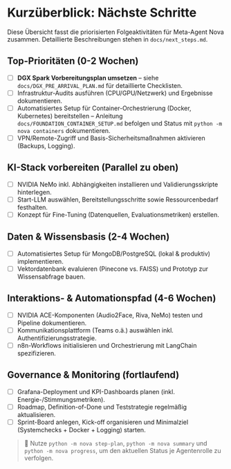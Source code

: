 # Kurzüberblick: Nächste Schritte

Diese Übersicht fasst die priorisierten Folgeaktivitäten für Meta-Agent Nova zusammen. Detaillierte Beschreibungen stehen in `docs/next_steps.md`.

## Top-Prioritäten (0-2 Wochen)
- [ ] **DGX Spark Vorbereitungsplan umsetzen** – siehe `docs/DGX_PRE_ARRIVAL_PLAN.md` für detaillierte Checklisten.
- [ ] Infrastruktur-Audits ausführen (CPU/GPU/Netzwerk) und Ergebnisse dokumentieren.
- [ ] Automatisiertes Setup für Container-Orchestrierung (Docker, Kubernetes) bereitstellen – Anleitung `docs/FOUNDATION_CONTAINER_SETUP.md` befolgen und Status mit `python -m nova containers` dokumentieren.
- [ ] VPN/Remote-Zugriff und Basis-Sicherheitsmaßnahmen aktivieren (Backups, Logging).

## KI-Stack vorbereiten (Parallel zu oben)
- [ ] NVIDIA NeMo inkl. Abhängigkeiten installieren und Validierungsskripte hinterlegen.
- [ ] Start-LLM auswählen, Bereitstellungsschritte sowie Ressourcenbedarf festhalten.
- [ ] Konzept für Fine-Tuning (Datenquellen, Evaluationsmetriken) erstellen.

## Daten & Wissensbasis (2-4 Wochen)
- [ ] Automatisiertes Setup für MongoDB/PostgreSQL (lokal & produktiv) implementieren.
- [ ] Vektordatenbank evaluieren (Pinecone vs. FAISS) und Prototyp zur Wissensabfrage bauen.

## Interaktions- & Automationspfad (4-6 Wochen)
- [ ] NVIDIA ACE-Komponenten (Audio2Face, Riva, NeMo) testen und Pipeline dokumentieren.
- [ ] Kommunikationsplattform (Teams o.ä.) auswählen inkl. Authentifizierungsstrategie.
- [ ] n8n-Workflows initialisieren und Orchestrierung mit LangChain spezifizieren.

## Governance & Monitoring (fortlaufend)
- [ ] Grafana-Deployment und KPI-Dashboards planen (inkl. Energie-/Stimmungsmetriken).
- [ ] Roadmap, Definition-of-Done und Teststrategie regelmäßig aktualisieren.
- [ ] Sprint-Board anlegen, Kick-off organisieren und Minimalziel (Systemchecks + Docker + Logging) starten.

> 📌 Nutze `python -m nova step-plan`, `python -m nova summary` und `python -m nova progress`, um den aktuellen Status je Agentenrolle zu verfolgen.
